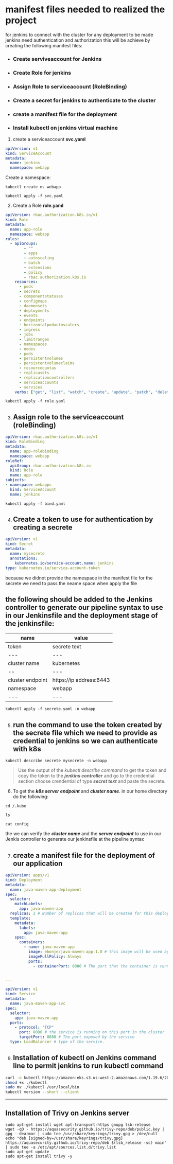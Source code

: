 # manifest files needed to realized the project

for jenkins to connect with the cluster for any deployment to be made jenkins need authentication and authorization this will be achieve by creating the following 
manifest files:
- ### Create serviveaccount for Jenkins
- ### Create Role for jenkins
- ### Assign Role to serviceaccount (RoleBinding)
- ### Create a secret for jenkins to authenticate to the cluster
- ### create a manifest file for the deployment
- ### Install kubectl on jenkins virtual machine 

1. create a serviceaccount **svc.yaml**

  ```svc.yaml
  apiVersion: v1
  kind: ServiceAccount
  metadata:
    name: jenkins
    namespace: webapp
  ```

  Create a namespace:

  ```
  kubectl create ns webapp
  ```
  ```
  kubectl apply -f svc.yaml
  ```
2. Create a Role **role.yaml**

```role.yaml
apiVersion: rbac.authorization.k8s.io/v1
kind: Role
metadata:
  name: app-role
  namespace: webapp
rules:
  - apiGroups:
        - ""
        - apps
        - autoscaling
        - batch
        - extensions
        - policy
        - rbac.authorization.k8s.io
    resources:
      - pods
      - secrets
      - componentstatuses
      - configmaps
      - daemonsets
      - deployments
      - events
      - endpoints
      - horizontalpodautoscalers
      - ingress
      - jobs
      - limitranges
      - namespaces
      - nodes
      - pods
      - persistentvolumes
      - persistentvolumeclaims
      - resourcequotas
      - replicasets
      - replicationcontrollers
      - serviceaccounts
      - services
    verbs: ["get", "list", "watch", "create", "update", "patch", "delete"]
```

```
kubectl apply -f role.yaml
```
3. ## Assign role to the serviceaccount (roleBinding)

```bind.yaml
apiVersion: rbac.authorization.k8s.io/v1
kind: RoleBinding
metadata:
  name: app-rolebinding
  namespace: webapp
roleRef:
  apiGroup: rbac.authorization.k8s.io
  kind: Role
  name: app-role
subjects:
- namespace: webapps
  kind: ServiceAccount
  name: jenkins
```

```
kubectl apply -f bind.yaml
```

4. ## Create a token to use for authentication by creating a secrete

```secrete.yaml
apiVersion: v1
kind: Secret
metadata:
  name: mysecrete
  annotations:
    kubernetes.io/service-account.name: jenkins
type: kubernetes.io/service-account-token
```
because we didnot provide the namespace in the manifest file for the secrete we need to pass the neame space when apply the file 

## the following should be added to the Jenkins controller to generate our pipeline syntax to use in our Jenkinsfile and the deployment stage of the jenkinsfile:

| name             | value                    |
| ---              | ---                      |
| token            | secrete text             |
| ---              | ---                      |
| cluster name     | kubernetes               |
| --               | ---                      |
| cluster endpoint |  https://ip address:6443 |
| namespace        |  webapp                  |
|   ---            | ---                      |
```
kubectl apply -f secrete.yaml -n webapp
```
5. ## run the command to use the token created by the secrete file which we need to provide as credential to jenkins so we can authenticate with k8s

```
kubectl describe secrete mysecrete -n webapp
```

> Use the output of the _kubectl describe command_ to get the token and copy the token to the ***jenkins controller*** and go to the credential section choose
> crendential of type **_secret text_** and paste the secrete.

6.  To get the **_k8s server endpoint_** and **_cluster name_**. in our home directory do the following:

```
cd /.kube
```

```
ls 
```

```
cat config
```

the we can verify the **_cluster name_** and the **_server endpoint_** to use in our Jenkis controller to generate our jenkinsfile at the pipeline syntax

7. ## create a manifest file for the deployment of our application
```deployment-service.yaml
apiVersion: apps/v1
kind: Deployment 
metadata:
  name: java-maven-app-deployment
spec:
  selector:
    matchLabels:
      app: java-maven-app
  replicas: 2 # Number of replicas that will be created for this deployment
  template:
    metadata:
      labels:
        app: java-maven-app
    spec:
      containers:
        - name: java-maven-app
          image: ebonje/java-maven-app:1.0 # this image will be used by containers in the cluster
          imagePullPolicy: Always
          ports:
            - containerPort: 8080 # The port that the container is running on in the cluster


---

apiVersion: v1 
kind: Service 
metadata: 
  name: java-maven-app-svc
spec:
  selector:
    app: java-maven-app
  ports:
    - protocol: "TCP"
      port: 8080 # the service is running on this port in the cluster
      targetPort: 8080 # The port exposed by the service
  type: LoadBalancer # type of the service.
```



9. ## Installation of kubectl on Jenkins command line to permit jenkins to run kubectl command

```bash
curl -o kubectl https://amazon-eks.s3.us-west-2.amazonaws.com/1.19.6/2021-01-05/bin/linux/amd64/kubectl
chmod +x ./kubectl
sudo mv ./kubectl /usr/local/bin
kubectl version --short --client
```
---
## Installation of Trivy on Jenkins server

```
sudo apt-get install wget apt-transport-https gnupg lsb-release
wget -qO - https://aquasecurity.github.io/trivy-repo/deb/public.key | gpg --dearmor | sudo tee /usr/share/keyrings/trivy.gpg > /dev/null
echo "deb [signed-by=/usr/share/keyrings/trivy.gpg] https://aquasecurity.github.io/trivy-repo/deb $(lsb_release -sc) main" | sudo tee -a /etc/apt/sources.list.d/trivy.list
sudo apt-get update
sudo apt-get install trivy -y


```
   












